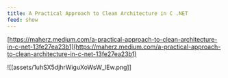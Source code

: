 ```yaml
---
title: A Practical Approach to Clean Architecture in C .NET
feed: show
---
```


[https://maherz.medium.com/a-practical-approach-to-clean-architecture-in-c-net-13fe27ea23b1](https://maherz.medium.com/a-practical-approach-to-clean-architecture-in-c-net-13fe27ea23b1)

![[assets/1uhSX5djhrWiguXoWsW_lEw.png]]
